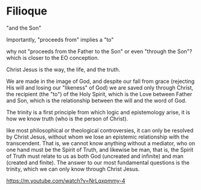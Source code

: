 # Filioque

"and the Son"




Importantly, "proceeds from" implies a "to"

why not "proceeds from the Father to the Son"
or even "through the Son"? which is closer to the EO conception.

Christ Jesus is the way, the life, and the truth.

We are made in the image of God, and despite our fall from grace (rejecting His will and losing our "likeness" of God) we are saved only through Christ, the recipient (the "to") of the Holy Spirit, which is the Love between Father and Son, which is the relationship between the will and the word of God.

The trinity is a first principle from which logic and epistemology arise, it is how we know truth (who is the person of Christ).

like most philosophical or theological controversies, it can only be resolved by Christ Jesus, without whom we lose an epistemic relationship with the transcendent. That is, we cannot know anything without a mediator, who on one hand must be the Spirit of Truth, and likewise be man, that is, the Spirit of Truth must relate to us as both God (uncreated and infinite) and man (created and finite).
The answer to our most fundamental questions is the trinity, which we can only know through Christ Jesus.




https://m.youtube.com/watch?v=NrLqxpmmy-4





























